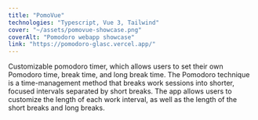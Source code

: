 ```yaml
---
title: "PomoVue"
technologies: "Typescript, Vue 3, Tailwind"
cover: "~/assets/pomovue-showcase.png"
coverAlt: "Pomodoro webapp showcase"
link: "https://pomodoro-glasc.vercel.app/"
---
```

Customizable pomodoro timer, which allows users to set their own Pomodoro time, break time, and long break time. The Pomodoro technique is a time-management method that breaks work sessions into shorter, focused intervals separated by short breaks. The app allows users to customize the length of each work interval, as well as the length of the short breaks and long breaks.
